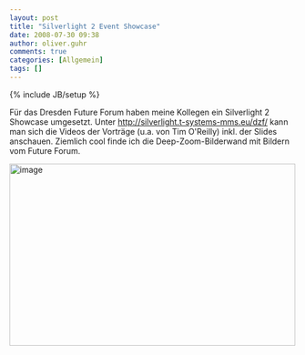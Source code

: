 ```yaml
---
layout: post
title: "Silverlight 2 Event Showcase"
date: 2008-07-30 09:38
author: oliver.guhr
comments: true
categories: [Allgemein]
tags: []
---
```

{% include JB/setup %}
<p>Für das Dresden Future Forum haben meine Kollegen ein Silverlight 2 Showcase umgesetzt. Unter <a title="http://silverlight.t-systems-mms.eu/dzf/" href="http://silverlight.t-systems-mms.eu/dzf/">http://silverlight.t-systems-mms.eu/dzf/</a> kann man sich die Videos der Vorträge (u.a. von Tim O'Reilly) inkl. der Slides anschauen. Ziemlich cool finde ich die Deep-Zoom-Bilderwand mit Bildern vom Future Forum.</p> <p><a href="http://silverlight.t-systems-mms.eu/dzf/ "><img style="border-right: 0px; border-top: 0px; border-left: 0px; border-bottom: 0px" height="320" alt="image" src="{{BASE_PATH}}/assets/wp-images/image490.png" width="502" border="0"></a></p>
